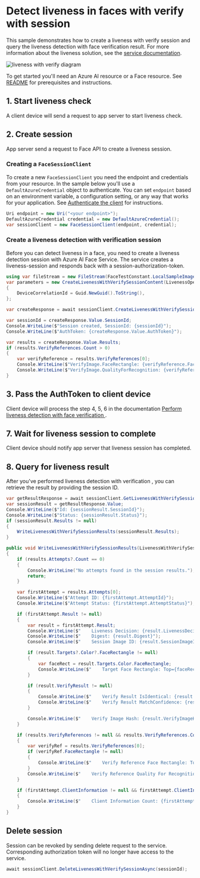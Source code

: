 # Detect liveness in faces with verify with session

This sample demonstrates how to create a liveness with verify session and query the liveness detection with face verification result. For more information about the liveness solution, see the [service documentation][face_liveness].

![liveness with verify diagram](https://learn.microsoft.com/en-us/azure/ai-services/computer-vision/media/liveness/liveness-verify-diagram.jpg)

To get started you'll need an Azure AI resource or a Face resource. See [README][README] for prerequisites and instructions.

## 1. Start liveness check

A client device will send a request to app server to start liveness check.

## 2. Create session

App server send a request to Face API to create a liveness session.

### Creating a `FaceSessionClient`

To create a new `FaceSessionClient` you need the endpoint and credentials from your resource. In the sample below you'll use a `DefaultAzureCredential` object to authenticate. You can set `endpoint` based on an environment variable, a configuration setting, or any way that works for your application. See [Authenticate the client][README_authticate] for instructions.

```C# Snippet:CreateFaceSessionClient
Uri endpoint = new Uri("<your endpoint>");
DefaultAzureCredential credential = new DefaultAzureCredential();
var sessionClient = new FaceSessionClient(endpoint, credential);
```

### Create a liveness detection with verification session

Before you can detect liveness in a face, you need to create a liveness detection session with Azure AI Face Service. The service creates a liveness-session and responds back with a session-authorization-token.

```C# Snippet:CreateLivenessWithVerifySessionAsync
using var fileStream = new FileStream(FaceTestConstant.LocalSampleImage, FileMode.Open, FileAccess.Read);
var parameters = new CreateLivenessWithVerifySessionContent(LivenessOperationMode.Passive, fileStream)
{
    DeviceCorrelationId = Guid.NewGuid().ToString(),
};

var createResponse = await sessionClient.CreateLivenessWithVerifySessionAsync(parameters);

var sessionId = createResponse.Value.SessionId;
Console.WriteLine($"Session created, SessionId: {sessionId}");
Console.WriteLine($"AuthToken: {createResponse.Value.AuthToken}");

var results = createResponse.Value.Results;
if (results.VerifyReferences.Count > 0)
{
    var verifyReference = results.VerifyReferences[0];
    Console.WriteLine($"VerifyImage.FaceRectangle: {verifyReference.FaceRectangle.Top}, {verifyReference.FaceRectangle.Left}, {verifyReference.FaceRectangle.Width}, {verifyReference.FaceRectangle.Height}");
    Console.WriteLine($"VerifyImage.QualityForRecognition: {verifyReference.QualityForRecognition}");
}
```

## 3. Pass the AuthToken to client device

Client device will process the step 4, 5, 6 in the documentation [Perform liveness detection with face verification
][perform_liveness_detection_with_face_verification].

## 7. Wait for liveness session to complete

Client device should notify app server that liveness session has completed.

## 8. Query for liveness result

After you've performed liveness detection with verification , you can retrieve the result by providing the session ID.

```C# Snippet:GetLivenessWithVerifySessionResultAsync
var getResultResponse = await sessionClient.GetLivenessWithVerifySessionResultAsync(sessionId);
var sessionResult = getResultResponse.Value;
Console.WriteLine($"Id: {sessionResult.SessionId}");
Console.WriteLine($"Status: {sessionResult.Status}");
if (sessionResult.Results != null)
{
    WriteLivenessWithVerifySessionResults(sessionResult.Results);
}
```

```C# Snippet:WriteLivenessWithVerifySessionResults
public void WriteLivenessWithVerifySessionResults(LivenessWithVerifySessionResults results)
{
    if (results.Attempts?.Count == 0)
    {
        Console.WriteLine("No attempts found in the session results.");
        return;
    }

    var firstAttempt = results.Attempts[0];
    Console.WriteLine($"Attempt ID: {firstAttempt.AttemptId}");
    Console.WriteLine($"Attempt Status: {firstAttempt.AttemptStatus}");

    if (firstAttempt.Result != null)
    {
        var result = firstAttempt.Result;
        Console.WriteLine($"    Liveness Decision: {result.LivenessDecision}");
        Console.WriteLine($"    Digest: {result.Digest}");
        Console.WriteLine($"    Session Image ID: {result.SessionImageId}");

        if (result.Targets?.Color?.FaceRectangle != null)
        {
            var faceRect = result.Targets.Color.FaceRectangle;
            Console.WriteLine($"    Target Face Rectangle: Top={faceRect.Top}, Left={faceRect.Left}, Width={faceRect.Width}, Height={faceRect.Height}");
        }

        if (result.VerifyResult != null)
        {
            Console.WriteLine($"    Verify Result IsIdentical: {result.VerifyResult.IsIdentical}");
            Console.WriteLine($"    Verify Result MatchConfidence: {result.VerifyResult.MatchConfidence}");
        }

        Console.WriteLine($"    Verify Image Hash: {result.VerifyImageHash}");
    }

    if (results.VerifyReferences != null && results.VerifyReferences.Count > 0)
    {
        var verifyRef = results.VerifyReferences[0];
        if (verifyRef.FaceRectangle != null)
        {
            Console.WriteLine($"    Verify Reference Face Rectangle: Top={verifyRef.FaceRectangle.Top}, Left={verifyRef.FaceRectangle.Left}, Width={verifyRef.FaceRectangle.Width}, Height={verifyRef.FaceRectangle.Height}");
        }
        Console.WriteLine($"    Verify Reference Quality For Recognition: {verifyRef.QualityForRecognition}");
    }

    if (firstAttempt.ClientInformation != null && firstAttempt.ClientInformation.Count > 0)
    {
        Console.WriteLine($"    Client Information Count: {firstAttempt.ClientInformation.Count}");
    }
}
```

## Delete session

Session can be revoked by sending delete request to the service. Corresponding authorization token will no longer have access to the service.

```C# Snippet:DeleteLivenessWithVerifySessionAsync
await sessionClient.DeleteLivenessWithVerifySessionAsync(sessionId);
```

[README]: https://github.com/Azure/azure-sdk-for-net/tree/main/sdk/face/Azure.AI.Vision.Face#getting-started
[README_authticate]: https://github.com/Azure/azure-sdk-for-net/tree/main/sdk/face/Azure.AI.Vision.Face#authenticate-the-client
[face_liveness]: https://learn.microsoft.com/azure/ai-services/computer-vision/tutorials/liveness
[perform_liveness_detection_with_face_verification]: https://learn.microsoft.com/azure/ai-services/computer-vision/tutorials/liveness#perform-liveness-detection-with-face-verification

